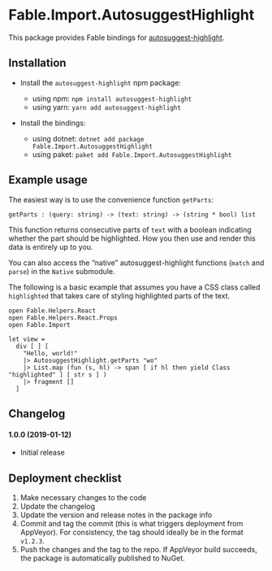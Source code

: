 # Fable.Import.AutosuggestHighlight

This package provides Fable bindings for [autosuggest-highlight](https://github.com/moroshko/autosuggest-highlight).

## Installation

* Install the `autosuggest-highlight` npm package:
  * using npm: `npm install autosuggest-highlight`
  * using yarn: `yarn add autosuggest-highlight`

* Install the bindings:
  * using dotnet: `dotnet add package Fable.Import.AutosuggestHighlight`
  * using paket: `paket add Fable.Import.AutosuggestHighlight`

## Example usage

The easiest way is to use the convenience function `getParts`:

```f#
getParts : (query: string) -> (text: string) -> (string * bool) list
```

This function returns consecutive parts of `text` with a boolean indicating whether the part should be highlighted. How you then use and render this data is entirely up to you.

You can also access the “native” autosuggest-highlight functions (`match` and `parse`) in the `Native` submodule.

The following is a basic example that assumes you have a CSS class called `highlighted` that takes care of styling highlighted parts of the text.

```f#
open Fable.Helpers.React
open Fable.Helpers.React.Props
open Fable.Import

let view =
  div [ ] [
    "Hello, world!"
    |> AutosuggestHighlight.getParts "wo"
    |> List.map (fun (s, hl) -> span [ if hl then yield Class "highlighted" ] [ str s ] )
    |> fragment []
  ]
```

Changelog
---------

#### 1.0.0 (2019-01-12)

* Initial release

## Deployment checklist

1. Make necessary changes to the code
2. Update the changelog
3. Update the version and release notes in the package info
4. Commit and tag the commit (this is what triggers deployment from  AppVeyor). For consistency, the tag should ideally be in the format `v1.2.3`.
5. Push the changes and the tag to the repo. If AppVeyor build succeeds, the package is automatically published to NuGet.

